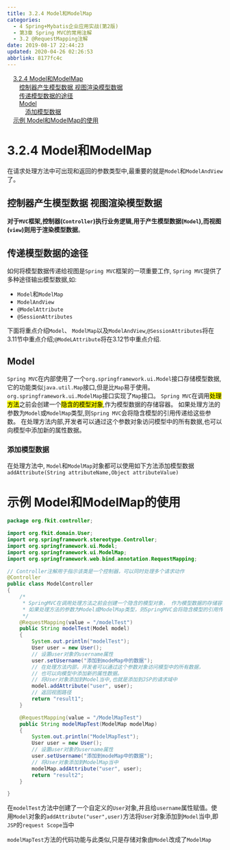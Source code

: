 ```yaml
---
title: 3.2.4 Model和ModelMap
categories: 
  - 4 Spring+Mybatis企业应用实战(第2版)
  - 第3章 Spring MVC的常用注解
  - 3.2 @RequestMapping注解
date: 2019-08-17 22:44:23
updated: 2020-04-26 02:26:53
abbrlink: 8177fc4c
---
```

<div id='my_toc'><a href="/JavaReadingNotes/8177fc4c/#3-2-4-Model和ModelMap" class="header_1">3.2.4 Model和ModelMap</a>&nbsp;<br><a href="/JavaReadingNotes/8177fc4c/#控制器产生模型数据-视图渲染模型数据" class="header_2">控制器产生模型数据 视图渲染模型数据</a>&nbsp;<br><a href="/JavaReadingNotes/8177fc4c/#传递模型数据的途径" class="header_2">传递模型数据的途径</a>&nbsp;<br><a href="/JavaReadingNotes/8177fc4c/#Model" class="header_2">Model</a>&nbsp;<br><a href="/JavaReadingNotes/8177fc4c/#添加模型数据" class="header_3">添加模型数据</a>&nbsp;<br><a href="/JavaReadingNotes/8177fc4c/#示例-Model和ModelMap的使用" class="header_1">示例 Model和ModelMap的使用</a>&nbsp;<br></div>
<style>.header_1{margin-left: 1em;}.header_2{margin-left: 2em;}.header_3{margin-left: 3em;}.header_4{margin-left: 4em;}.header_5{margin-left: 5em;}.header_6{margin-left: 6em;}</style>
<!--more-->
<script>if (navigator.platform.search('arm')==-1){document.getElementById('my_toc').style.display = 'none';}var e,p = document.getElementsByTagName('p');while (p.length>0) {e = p[0];e.parentElement.removeChild(e);}</script>

<!--end-->
<!--SSTStart-->
# 3.2.4 Model和ModelMap
在请求处理方法中可出现和返回的参数类型中,最重要的就是`Model`和`ModelAndView`了。
## 控制器产生模型数据 视图渲染模型数据
**对于`MVC`框架,控制器(`Controller`)执行业务逻辑,用于产生模型数据(`Model`),而视图(`view`)则用于渲染模型数据**。
## 传递模型数据的途径
如何将模型数据传递给视图是`Spring MVC`框架的一项重要工作, `Spring MVC`提供了多种途径输出模型数据,如:
- `Model`和`ModelMap`
- `ModelAndView`
- `@ModelAttribute`
- `@SessionAttributes`

下面将重点介绍`Model`、 `ModelMap`以及`ModelAndView`,`@SessionAttributes`将在3.11节中重点介绍;`@ModeLAttribute`将在3.12节中重点介绍.
## Model
`Spring MVC`在内部使用了一个`org.springframework.ui.Model`接口存储模型数据,它的功能类似`java.util.Map`接口,但是比`Map`易于使用。`org.springframework.ui.ModelMap`接口实现了`Map`接口。
`Spring MVC`在调用<mark>处理方法</mark>之前会创建一个<mark>隐含的模型对象</mark>,作为模型数据的存储容器。
如果处理方法的参数为`Model`或`ModelMap`类型,则`Spring MVC`会将隐含模型的引用传递给这些参数。
在处理方法内部,开发者可以通过这个参数对象访问模型中的所有数据,也可以向模型中添加新的属性数据。
### 添加模型数据
在处理方法中, `Model`和`ModelMap`对象都可以使用如下方法添加模型数据
`addAttribute(String attributeName,Object attributeValue)`
# 示例 Model和ModelMap的使用
```java
package org.fkit.controller;

import org.fkit.domain.User;
import org.springframework.stereotype.Controller;
import org.springframework.ui.Model;
import org.springframework.ui.ModelMap;
import org.springframework.web.bind.annotation.RequestMapping;

// Controller注解用于指示该类是一个控制器，可以同时处理多个请求动作
@Controller
public class ModelController
{
    /*
     * SpringMVC在调用处理方法之前会创建一个隐含的模型对象， 作为模型数据的存储容器。 
     * 如果处理方法的参数为Model或ModelMap类型，则SpringMVC会将隐含模型的引用传递给这些参数。
     */
    @RequestMapping(value = "/modelTest")
    public String modelTest(Model model)
    {
        System.out.println("modelTest");
        User user = new User();
        // 设置user对象的username属性
        user.setUsername("添加到modeMap中的数据");
        // 在处理方法内部，开发者可以通过这个参数对象访问模型中的所有数据，
        // 也可以向模型中添加新的属性数据。
        // 将User对象添加到Model当中,也就是添加到JSP的请求域中
        model.addAttribute("user", user);
        // 返回视图路径
        return "result1";
    }

    @RequestMapping(value = "/ModelMapTest")
    public String modelMapTest(ModelMap modelMap)
    {
        System.out.println("ModelMapTest");
        User user = new User();
        // 设置user对象的username属性
        user.setUsername("添加到modeMap中的数据");
        // 将User对象添加到ModelMap当中
        modelMap.addAttribute("user", user);
        return "result2";
    }

}
```
在`modelTest`方法中创建了一个自定义的`User`对象,并且给`username`属性赋值。使用`Model`对象的`addAttribute("user",user)`方法将`User`对象添加到`Model`当中,即`JSP`的`request Scope`当中

`modelMapTest`方法的代码功能与此类似,只是存储对象由`Model`改成了`ModelMap`
<!--SSTStop-->
